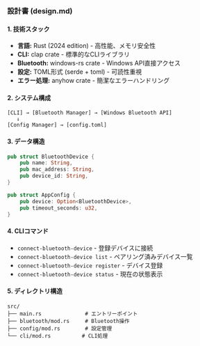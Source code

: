 ### 設計書 (design.md)

#### 1. 技術スタック
- **言語:** Rust (2024 edition) - 高性能、メモリ安全性
- **CLI:** clap crate - 標準的なCLIライブラリ
- **Bluetooth:** windows-rs crate - Windows API直接アクセス
- **設定:** TOML形式 (serde + toml) - 可読性重視
- **エラー処理:** anyhow crate - 簡潔なエラーハンドリング

#### 2. システム構成
```
[CLI] → [Bluetooth Manager] → [Windows Bluetooth API]
   ↓
[Config Manager] → [config.toml]
```

#### 3. データ構造
```rust
pub struct BluetoothDevice {
    pub name: String,
    pub mac_address: String,
    pub device_id: String,
}

pub struct AppConfig {
    pub device: Option<BluetoothDevice>,
    pub timeout_seconds: u32,
}
```

#### 4. CLIコマンド
- `connect-bluetooth-device` - 登録デバイスに接続
- `connect-bluetooth-device list` - ペアリング済みデバイス一覧
- `connect-bluetooth-device register` - デバイス登録
- `connect-bluetooth-device status` - 現在の状態表示

#### 5. ディレクトリ構造
```
src/
├── main.rs              # エントリーポイント
├── bluetooth/mod.rs     # Bluetooth操作
├── config/mod.rs        # 設定管理
└── cli/mod.rs          # CLI処理
```
